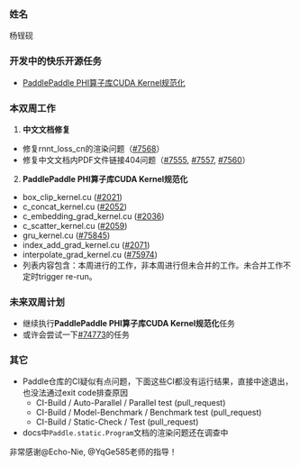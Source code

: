 ### 姓名

杨锃砚

### 开发中的快乐开源任务

- [PaddlePaddle PHI算子库CUDA Kernel规范化](https://github.com/PaddlePaddle/Paddle/issues/75226)

### 本双周工作

1. **中文文档修复**

- 修复rnnt_loss_cn的渲染问题（[#7568](https://github.com/PaddlePaddle/docs/pull/7568)）
- 修复中文文档内PDF文件链接404问题（[#7555](https://github.com/PaddlePaddle/docs/pull/7555), [#7557](https://github.com/PaddlePaddle/docs/pull/7557), [#7560](https://github.com/PaddlePaddle/docs/pull/7560)）


2. **PaddlePaddle PHI算子库CUDA Kernel规范化**

- box_clip_kernel.cu ([#2021](https://github.com/PaddlePaddle/PaddleCustomDevice/pull/2021))
- c_concat_kernel.cu ([#2052](https://github.com/PaddlePaddle/PaddleCustomDevice/pull/2052))
- c_embedding_grad_kernel.cu ([#2036](https://github.com/PaddlePaddle/PaddleCustomDevice/pull/2036))
- c_scatter_kernel.cu ([#2059](https://github.com/PaddlePaddle/PaddleCustomDevice/pull/2059))
- gru_kernel.cu ([#75845](https://github.com/PaddlePaddle/Paddle/pull/75845))
- index_add_grad_kernel.cu ([#2071](https://github.com/PaddlePaddle/PaddleCustomDevice/pull/2071))
- interpolate_grad_kernel.cu ([#75974](https://github.com/PaddlePaddle/Paddle/pull/75974))
- 列表内容包含：本周进行的工作，非本周进行但未合并的工作。未合并工作不定时trigger re-run。


### 未来双周计划

- 继续执行**PaddlePaddle PHI算子库CUDA Kernel规范化**任务
- 或许会尝试一下[#74773](https://github.com/PaddlePaddle/Paddle/issues/74773)的任务

### 其它

- Paddle仓库的CI疑似有点问题，下面这些CI都没有运行结果，直接中途退出，也没法通过exit code排查原因
  - CI-Build / Auto-Parallel / Parallel test (pull_request)
  - CI-Build / Model-Benchmark / Benchmark test (pull_request)
  - CI-Build / Static-Check / Test (pull_request)
- docs中`Paddle.static.Program`文档的渲染问题还在调查中



非常感谢@Echo-Nie, @YqGe585老师的指导！

